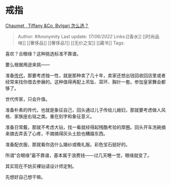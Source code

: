 # 戒指
[Chaumet , Tiffany &Co, Bvlgari 怎么选？](https://www.zhihu.com/question/39725404/answer/2527699364)

> Author: #Anonymity
> Last update: *17/06/2022*
> Links:[[香水]] [[时尚品味]] [[奢侈品]] [[奢侈品1]] [[无价之宝]] [[藏书]]
> Tags:

喜欢？合眼缘？这种挑选标准不靠谱。

要么根据用途来挑——

准备[传代](https://www.zhihu.com/search?q=%E4%BC%A0%E4%BB%A3&search_source=Entity&hybrid_search_source=Entity&hybrid_search_extra=%7B%22sourceType%22%3A%22answer%22%2C%22sourceId%22%3A2527699364%7D)，那要考虑独一性，就是那种卖了几十年，卖家还想出钱回收回店里或者经常来找你借去参展的。这种值得再配上吊坠、耳环、胸针一套。参加皇家舞会都够了。

世代传家，只会升值。

准备朴素的传代，也就是象征自己，回头通过儿子传给儿媳妇，那就要考虑做人风格、家族座右铭之类。重在刻字和象征意义。

准备日常戴，那就不考虑大钻，找一看就经得起残酷考验的厚圈。回头开车洗碗摘来摘去弄丢了心疼，不摘搞得灰头土脸也糟蹋东西。

准备配衣服，那就看你选什么婚纱或晚礼服。彩色宝石挺好的。

所谓“合眼缘”最不靠谱，基本属于浪费钱——过几天睡一觉，眼缘就变了。

其实现在不妨买裸钻请设计师定制。

先想好自己想干嘛。

